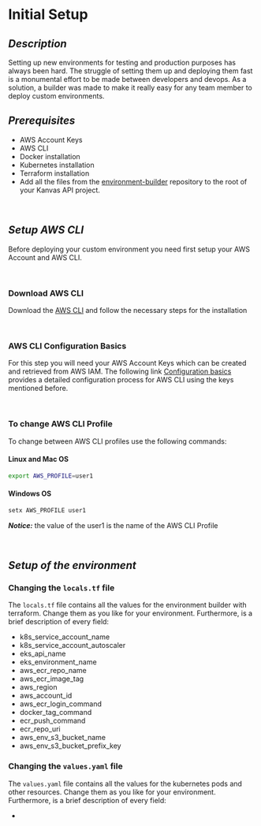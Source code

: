 # Initial Setup

## ***Description***

Setting up new environments for testing and production purposes has always been hard. The struggle of setting them up and deploying them fast is a monumental effort to be made between developers and devops. As a solution, a builder was made to make it really easy for any team member to deploy custom environments.

## ***Prerequisites***

- AWS Account Keys
- AWS CLI
- Docker installation
- Kubernetes installation
- Terraform installation
- Add all the files from the [environment-builder](https://github.com/kyanvasu/environment_builder) repository to the root of your Kanvas API project.

&nbsp;

## ***Setup AWS CLI***

Before deploying your custom environment you need first setup your AWS Account and AWS CLI.

&nbsp;

### Download AWS CLI

Download the [AWS CLI](https://docs.aws.amazon.com/cli/latest/userguide/install-cliv2.html) and follow the necessary steps for the installation

&nbsp;
### AWS CLI Configuration Basics

For this step you will need your AWS Account Keys which can be created and retrieved from AWS IAM. The following link [Configuration basics](https://docs.aws.amazon.com/cli/latest/userguide/cli-configure-quickstart.html) provides a detailed configuration process for AWS CLI using the keys mentioned before.

&nbsp;

### To change AWS CLI Profile

To change between AWS CLI profiles use the following commands:

#### Linux and Mac OS
``` sh 
export AWS_PROFILE=user1
```

#### Windows OS

```sh
setx AWS_PROFILE user1
```
***Notice:*** the value of the user1 is the name of the AWS CLI Profile

&nbsp;

## ***Setup of the environment***

### Changing the ```locals.tf``` file

The ```locals.tf``` file contains all the values for the environment builder with terraform. Change them as you like for your environment. Furthermore, is a brief description of every field:

* k8s_service_account_name
* k8s_service_account_autoscaler
* eks_api_name
* eks_environment_name
* aws_ecr_repo_name
* aws_ecr_image_tag
* aws_region
* aws_account_id
* aws_ecr_login_command 
* docker_tag_command
* ecr_push_command
* ecr_repo_uri
* aws_env_s3_bucket_name 
* aws_env_s3_bucket_prefix_key

### Changing the ```values.yaml``` file

The ```values.yaml``` file contains all the values for the kubernetes pods and other resources. Change them as you like for your environment. Furthermore, is a brief description of every field:

*
